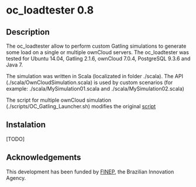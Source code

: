 # oc_loadtester 0.8

## Description
The oc_loadtester allow to perform custom Gatling simulations to generate some load on a single or multiple ownCloud servers. The oc_loadtester was tested for Ubuntu 14.04,  Gatling 2.1.6, ownCloud 7.0.4, PostgreSQL 9.3.6 and Java 7.

The simulation was written in Scala (localizated in folder ./scala). The API (./scala/OwnCloudSimulation.scala) is used by custom scenarios (for example: ./scala/MySimulation01.scala and ./scala/MySimulation02.scala)

The script for multiple ownCloud simulation (./scripts/OC_Gatling_Launcher.sh) modifies the original [script](https://github.com/gatling/gatling/blob/416fb4364d25085bb207121d8b87e05836e8abb3/src/sphinx/cookbook/code/GatlingScalingOut.sh)

## Instalation
[TODO]

## Acknowledgements
This development has been funded by [FINEP](http://www.finep.gov.br), the Brazilian Innovation Agency.
